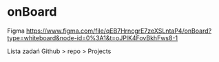 # onBoard

Figma
https://www.figma.com/file/qEB7HrncgrE7zeXSLntaP4/onBoard?type=whiteboard&node-id=0%3A1&t=oJPlK4FovBkhFws8-1

Lista zadań
Github > repo > Projects
